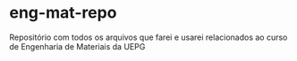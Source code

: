 # eng-mat-repo
Repositório com todos os arquivos que farei e usarei relacionados ao curso de Engenharia de Materiais da UEPG
